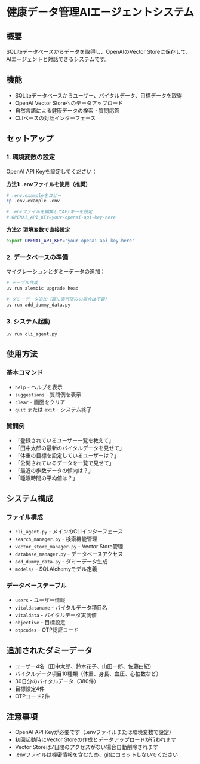 # 健康データ管理AIエージェントシステム

## 概要
SQLiteデータベースからデータを取得し、OpenAIのVector Storeに保存して、AIエージェントと対話できるシステムです。

## 機能
- SQLiteデータベースからユーザー、バイタルデータ、目標データを取得
- OpenAI Vector Storeへのデータアップロード
- 自然言語による健康データの検索・質問応答
- CLIベースの対話インターフェース

## セットアップ

### 1. 環境変数の設定
OpenAI API Keyを設定してください：

**方法1: .envファイルを使用（推奨）**
```bash
# .env.exampleをコピー
cp .env.example .env

# .envファイルを編集してAPIキーを設定
# OPENAI_API_KEY=your-openai-api-key-here
```

**方法2: 環境変数で直接設定**
```bash
export OPENAI_API_KEY='your-openai-api-key-here'
```

### 2. データベースの準備
マイグレーションとダミーデータの追加：

```bash
# テーブル作成
uv run alembic upgrade head

# ダミーデータ追加（既に実行済みの場合は不要）
uv run add_dummy_data.py
```

### 3. システム起動
```bash
uv run cli_agent.py
```

## 使用方法

### 基本コマンド
- `help` - ヘルプを表示
- `suggestions` - 質問例を表示
- `clear` - 画面をクリア
- `quit` または `exit` - システム終了

### 質問例
- 「登録されているユーザー一覧を教えて」
- 「田中太郎の最新のバイタルデータを見せて」
- 「体重の目標を設定しているユーザーは？」
- 「公開されているデータを一覧で見せて」
- 「最近の歩数データの傾向は？」
- 「睡眠時間の平均値は？」

## システム構成

### ファイル構成
- `cli_agent.py` - メインのCLIインターフェース
- `search_manager.py` - 検索機能管理
- `vector_store_manager.py` - Vector Store管理
- `database_manager.py` - データベースアクセス
- `add_dummy_data.py` - ダミーデータ生成
- `models/` - SQLAlchemyモデル定義

### データベーステーブル
- `users` - ユーザー情報
- `vitaldataname` - バイタルデータ項目名
- `vitaldata` - バイタルデータ実測値
- `objective` - 目標設定
- `otpcodes` - OTP認証コード

## 追加されたダミーデータ
- ユーザー4名（田中太郎、鈴木花子、山田一郎、佐藤由紀）
- バイタルデータ項目10種類（体重、身長、血圧、心拍数など）
- 30日分のバイタルデータ（380件）
- 目標設定4件
- OTPコード2件

## 注意事項
- OpenAI API Keyが必要です（.envファイルまたは環境変数で設定）
- 初回起動時にVector Storeの作成とデータアップロードが行われます
- Vector Storeは7日間のアクセスがない場合自動削除されます
- .envファイルは機密情報を含むため、gitにコミットしないでください